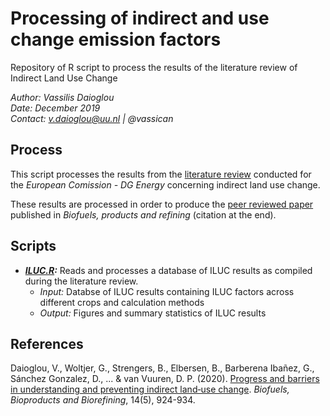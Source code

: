 # Processing of indirect and use change emission factors
Repository of R script to process the results of the literature review of Indirect Land Use Change

*Author: Vassilis Daioglou*\
*Date: December 2019*\
*Contact: v.daioglou@uu.nl | @vassican*

## Process
This script processes the results from the [literature review](https://ec.europa.eu/energy/sites/ener/files/documents/20170816_iluc_finalstudyreport.pdf) conducted for the *European Comission - DG Energy* concerning indirect land use change. 

These results are processed in order to produce the [peer reviewed paper](https://onlinelibrary.wiley.com/doi/full/10.1002/bbb.2124) published in *Biofuels, products and refining* (citation at the end). 

## Scripts
- ***[ILUC.R](https://github.com/VassilisDaioglou/iLUC/blob/master/ILUC.R):*** Reads and processes a database of ILUC results as compiled during the literature review. 
  - *Input:* Databse of ILUC results containing ILUC factors across different crops and calculation methods
  - *Output:* Figures and summary statistics of ILUC results
  
## References
Daioglou, V., Woltjer, G., Strengers, B., Elbersen, B., Barberena Ibañez, G., Sánchez Gonzalez, D., ... & van Vuuren, D. P. (2020). [Progress and barriers in understanding and preventing indirect land‐use change](https://onlinelibrary.wiley.com/doi/full/10.1002/bbb.2124). *Biofuels, Bioproducts and Biorefining*, 14(5), 924-934.
  
